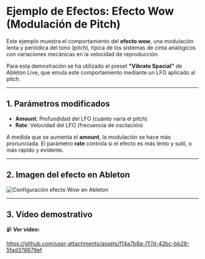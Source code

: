# Ejemplo de Efectos: Efecto Wow (Modulación de Pitch)

Este ejemplo muestra el comportamiento del **efecto wow**, una modulación lenta y periódica del tono (pitch), típica de los sistemas de cinta analógicos con variaciones mecánicas en la velocidad de reproducción.

Para esta demostración se ha utilizado el preset **"Vibrato Spacial"** de Ableton Live, que emula este comportamiento mediante un LFO aplicado al pitch.

---

## 1. Parámetros modificados
- **Amount**: Profundidad del LFO (cuánto varía el pitch)
- **Rate**: Velocidad del LFO (frecuencia de oscilación)

A medida que se aumenta el **amount**, la modulación se hace más pronunciada. El parámetro **rate** controla si el efecto es más lento y sutil, o más rápido y evidente.

---

## 2. Imagen del efecto en Ableton

![Configuración efecto Wow en Ableton](https://github.com/user-attachments/assets/542c3ca1-03a1-49fc-9046-06958b810723)

---

## 3. Video demostrativo

📹 **Ver vídeo:**

https://github.com/user-attachments/assets/f14a7b8a-7f7d-42bc-bb28-5fad378679ef
